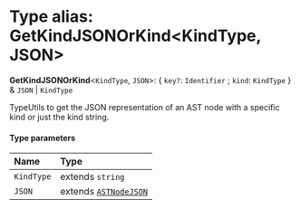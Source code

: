 # Type alias: GetKindJSONOrKind\<KindType, JSON>

**GetKindJSONOrKind**<`KindType`, `JSON`>: { `key?`: `Identifier` ; `kind`: `KindType`  } & `JSON` | `KindType`

TypeUtils to get the JSON representation of an AST node with a specific kind or just the kind string.

#### Type parameters

| Name | Type |
| :------ | :------ |
| `KindType` | extends `string` |
| `JSON` | extends [`ASTNodeJSON`](/auto-docs/fixed-layout-editor/interfaces/ASTNodeJSON.md) |
